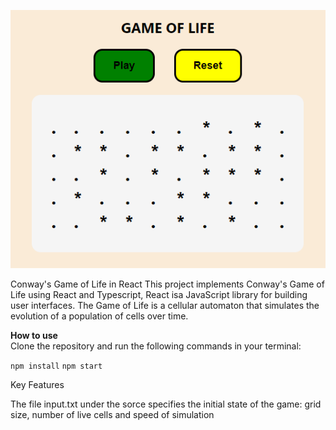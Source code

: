 <p align="center">
  <img src="https://github.com/EliasW/game-of-life/blob/master/src/game-of-life.png" alt="[Conway's Game of Life in React]">
</p>

Conway's Game of Life in React
This project implements Conway's Game of Life using React and Typescript, React isa JavaScript library for building user interfaces. The Game of Life is a cellular automaton that simulates the evolution of a population of cells over time.

<strong>How to use </strong> <br>
Clone the repository and run the following commands in your terminal:

<code>npm install</code>
<code>npm start</code>

Key Features

The file input.txt under the sorce specifies the initial state of the game:
grid size, number of live cells and speed of simulation
